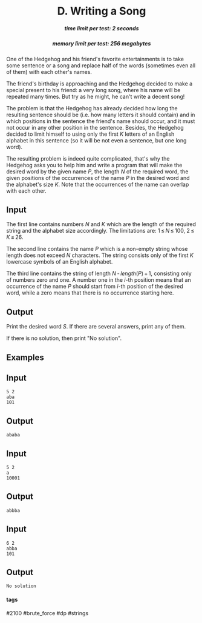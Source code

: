 <h1 style='text-align: center;'> D. Writing a Song</h1>

<h5 style='text-align: center;'>time limit per test: 2 seconds</h5>
<h5 style='text-align: center;'>memory limit per test: 256 megabytes</h5>

One of the Hedgehog and his friend's favorite entertainments is to take some sentence or a song and replace half of the words (sometimes even all of them) with each other's names.

The friend's birthday is approaching and the Hedgehog decided to make a special present to his friend: a very long song, where his name will be repeated many times. But try as he might, he can't write a decent song!

The problem is that the Hedgehog has already decided how long the resulting sentence should be (i.e. how many letters it should contain) and in which positions in the sentence the friend's name should occur, and it must not occur in any other position in the sentence. Besides, the Hedgehog decided to limit himself to using only the first *K* letters of an English alphabet in this sentence (so it will be not even a sentence, but one long word).

The resulting problem is indeed quite complicated, that's why the Hedgehog asks you to help him and write a program that will make the desired word by the given name *P*, the length *N* of the required word, the given positions of the occurrences of the name *P* in the desired word and the alphabet's size *K*. Note that the occurrences of the name can overlap with each other.

## Input

The first line contains numbers *N* and *K* which are the length of the required string and the alphabet size accordingly. The limitations are: 1 ≤ *N* ≤ 100, 2 ≤ *K* ≤ 26.

The second line contains the name *P* which is a non-empty string whose length does not exceed *N* characters. The string consists only of the first *K* lowercase symbols of an English alphabet.

The third line contains the string of length *N* - *length*(*P*) + 1, consisting only of numbers zero and one. A number one in the *i*-th position means that an occurrence of the name *P* should start from *i*-th position of the desired word, while a zero means that there is no occurrence starting here. 

## Output

Print the desired word *S*. If there are several answers, print any of them.

If there is no solution, then print "No solution".

## Examples

## Input


```
5 2  
aba  
101  

```
## Output


```
ababa
```
## Input


```
5 2  
a  
10001  

```
## Output


```
abbba
```
## Input


```
6 2  
abba  
101  

```
## Output


```
No solution
```


#### tags 

#2100 #brute_force #dp #strings 